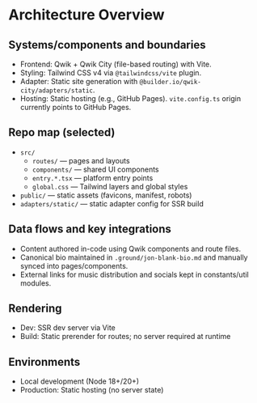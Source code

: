 # Architecture Overview

## Systems/components and boundaries

- Frontend: Qwik + Qwik City (file-based routing) with Vite.
- Styling: Tailwind CSS v4 via `@tailwindcss/vite` plugin.
- Adapter: Static site generation with `@builder.io/qwik-city/adapters/static`.
- Hosting: Static hosting (e.g., GitHub Pages). `vite.config.ts` origin currently points to GitHub Pages.

## Repo map (selected)

- `src/`
  - `routes/` — pages and layouts
  - `components/` — shared UI components
  - `entry.*.tsx` — platform entry points
  - `global.css` — Tailwind layers and global styles
- `public/` — static assets (favicons, manifest, robots)
- `adapters/static/` — static adapter config for SSR build

## Data flows and key integrations

- Content authored in-code using Qwik components and route files.
- Canonical bio maintained in `.ground/jon-blank-bio.md` and manually synced into pages/components.
- External links for music distribution and socials kept in constants/util modules.

## Rendering

- Dev: SSR dev server via Vite
- Build: Static prerender for routes; no server required at runtime

## Environments

- Local development (Node 18+/20+)
- Production: Static hosting (no server state)
